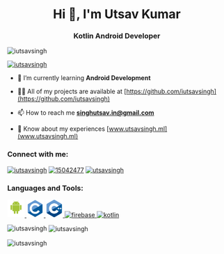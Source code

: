 <h1 align="center">Hi 👋, I'm Utsav Kumar</h1>
<h3 align="center">Kotlin Android Developer</h3>

<p align="left"> <img src="https://komarev.com/ghpvc/?username=iutsavsingh&label=Profile%20views&color=0e75b6&style=flat" alt="iutsavsingh" /> </p>

<p align="left"> <a href="https://github.com/ryo-ma/github-profile-trophy"><img src="https://github-profile-trophy.vercel.app/?username=iutsavsingh" alt="iutsavsingh" /></a> </p>

- 🌱 I’m currently learning **Android Development**

- 👨‍💻 All of my projects are available at [https://github.com/iutsavsingh](https://github.com/iutsavsingh)

- 📫 How to reach me **singhutsav.in@gmail.com**

- 📄 Know about my experiences [www.utsavsingh.ml](www.utsavsingh.ml)

<h3 align="left">Connect with me:</h3>
<p align="left">
<a href="https://linkedin.com/in/iutsavsingh" target="blank"><img align="center" src="https://raw.githubusercontent.com/rahuldkjain/github-profile-readme-generator/master/src/images/icons/Social/linked-in-alt.svg" alt="iutsavsingh" height="30" width="40" /></a>
<a href="https://stackoverflow.com/users/15042477" target="blank"><img align="center" src="https://raw.githubusercontent.com/rahuldkjain/github-profile-readme-generator/master/src/images/icons/Social/stack-overflow.svg" alt="15042477" height="30" width="40" /></a>
<a href="https://www.leetcode.com/utsavsingh" target="blank"><img align="center" src="https://raw.githubusercontent.com/rahuldkjain/github-profile-readme-generator/master/src/images/icons/Social/leet-code.svg" alt="utsavsingh" height="30" width="40" /></a>
</p>

<h3 align="left">Languages and Tools:</h3>
<p align="left"> <a href="https://developer.android.com" target="_blank" rel="noreferrer"> <img src="https://raw.githubusercontent.com/devicons/devicon/master/icons/android/android-original-wordmark.svg" alt="android" width="40" height="40"/> </a> <a href="https://www.cprogramming.com/" target="_blank" rel="noreferrer"> <img src="https://raw.githubusercontent.com/devicons/devicon/master/icons/c/c-original.svg" alt="c" width="40" height="40"/> </a> <a href="https://www.w3schools.com/cpp/" target="_blank" rel="noreferrer"> <img src="https://raw.githubusercontent.com/devicons/devicon/master/icons/cplusplus/cplusplus-original.svg" alt="cplusplus" width="40" height="40"/> </a> <a href="https://firebase.google.com/" target="_blank" rel="noreferrer"> <img src="https://www.vectorlogo.zone/logos/firebase/firebase-icon.svg" alt="firebase" width="40" height="40"/> </a> <a href="https://kotlinlang.org" target="_blank" rel="noreferrer"> <img src="https://www.vectorlogo.zone/logos/kotlinlang/kotlinlang-icon.svg" alt="kotlin" width="40" height="40"/> </a> </p>

<p><img align="left" src="https://github-readme-stats.vercel.app/api/top-langs?username=iutsavsingh&show_icons=true&locale=en&layout=compact" alt="iutsavsingh" /></p>

<p>&nbsp;<img align="center" src="https://github-readme-stats.vercel.app/api?username=iutsavsingh&show_icons=true&locale=en" alt="iutsavsingh" /></p>

<p><img align="center" src="https://github-readme-streak-stats.herokuapp.com/?user=iutsavsingh&" alt="iutsavsingh" /></p>


